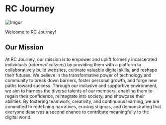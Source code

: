 # RC Journey #

![Imgur](https://i.imgur.com/lhtJ1YC.jpg)

Welcome to RC Journey!

## Our Mission ##

At RC Journey, our mission is to empower and uplift formerly incarcerated individuals (_returned citizens_) by providing them with a platform to collaboratively build websites, cultivate valuable digital skills, and reshape their futures. We believe in the transformative power of technology and community to break down barriers, foster personal growth, and forge new paths toward success. Through our inclusive and supportive environment, we aim to harness the diverse talents of our members, enabling them to regain their confidence, reintegrate into society, and showcase their abilities. By fostering teamwork, creativity, and continuous learning, we are committed to redefining narratives, erasing stigmas, and demonstrating that everyone deserves a second chance to contribute meaningfully to the digital world.
